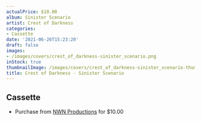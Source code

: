 ```yaml
---
actualPrice: $10.00
album: Sinister Scenario
artist: Crest of Darkness
categories:
- Cassette
date: '2021-06-26T15:23:20'
draft: false
images:
- /images/covers/crest_of_darkness-sinister_scenario.png
inStock: true
thumbnailImage: /images/covers/crest_of_darkness-sinister_scenario-thumb.png
title: Crest of Darkness - Sinister Scenario
---
```


## Cassette
* Purchase from [NWN Productions](http://shop.nwnprod.com/index.php?route=product/product&path=73&product_id=6458&sort=pd.name&order=ASC) for $10.00
